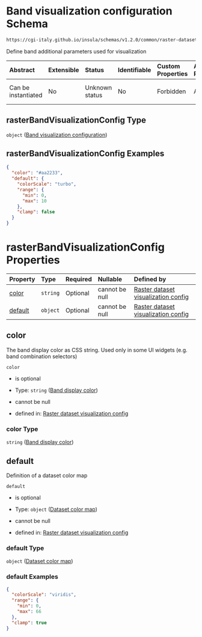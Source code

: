 # Band visualization configuration Schema

```txt
https://cgi-italy.github.io/insula/schemas/v1.2.0/common/raster-dataset-visualization-config.schema.json#/$defs/rasterBandVisualizationConfig
```

Define band additional parameters used for visualization

| Abstract            | Extensible | Status         | Identifiable | Custom Properties | Additional Properties | Access Restrictions | Defined In                                                                                                                                 |
| :------------------ | :--------- | :------------- | :----------- | :---------------- | :-------------------- | :------------------ | :----------------------------------------------------------------------------------------------------------------------------------------- |
| Can be instantiated | No         | Unknown status | No           | Forbidden         | Allowed               | none                | [raster-dataset-visualization-config.schema.json\*](schemas/common/raster-dataset-visualization-config.schema.json) |

## rasterBandVisualizationConfig Type

`object` ([Band visualization configuration](raster-dataset-visualization-config-defs-band-visualization-configuration.md))

## rasterBandVisualizationConfig Examples

```json
{
  "color": "#aa2233",
  "default": {
    "colorScale": "turbo",
    "range": {
      "min": 0,
      "max": 10
    },
    "clamp": false
  }
}
```

# rasterBandVisualizationConfig Properties

| Property            | Type     | Required | Nullable       | Defined by                                                                                                                                                                                                                                                                                                         |
| :------------------ | :------- | :------- | :------------- | :----------------------------------------------------------------------------------------------------------------------------------------------------------------------------------------------------------------------------------------------------------------------------------------------------------------- |
| [color](#color)     | `string` | Optional | cannot be null | [Raster dataset visualization config](raster-dataset-visualization-config-defs-band-visualization-configuration-properties-band-display-color.md) |
| [default](#default) | `object` | Optional | cannot be null | [Raster dataset visualization config](dataset-colormap.md)                                                                                                         |

## color

The band display color as CSS string. Used only in some UI widgets (e.g. band combination selectors)

`color`

* is optional

* Type: `string` ([Band display color](raster-dataset-visualization-config-defs-band-visualization-configuration-properties-band-display-color.md))

* cannot be null

* defined in: [Raster dataset visualization config](raster-dataset-visualization-config-defs-band-visualization-configuration-properties-band-display-color.md)

### color Type

`string` ([Band display color](raster-dataset-visualization-config-defs-band-visualization-configuration-properties-band-display-color.md))

## default

Definition of a dataset color map

`default`

* is optional

* Type: `object` ([Dataset color map](dataset-colormap.md))

* cannot be null

* defined in: [Raster dataset visualization config](dataset-colormap.md)

### default Type

`object` ([Dataset color map](dataset-colormap.md))

### default Examples

```json
{
  "colorScale": "viridis",
  "range": {
    "min": 0,
    "max": 66
  },
  "clamp": true
}
```

